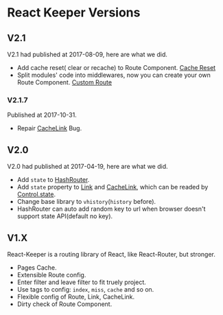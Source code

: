 # React Keeper Versions

## V2.1
V2.1 had published at 2017-08-09, here are what we did.  
- Add cache reset( clear or recache) to Route Component. [Cache Reset](PageCache.md)
- Split modules' code into middlewares, now you can create your own Route Component. [Custom Route](CustomRoute.md)

### V2.1.7
Published at 2017-10-31.
- Repair [CacheLink](./CacheLink.md) Bug.

## V2.0
V2.0 had published at 2017-04-19, here are what we did.  
- Add `state` to [HashRouter](Router.md).
- Add `state` property to [Link](Link.md) and [CacheLink](CacheLink.md), which can be readed by [Control.state](Control.md).
- Change base library to `vhistory`(`history` before).
- HashRouter can auto add random key to url when browser doesn't support state API(default no key).

## V1.X
React-Keeper is a routing library of React, like React-Router, but stronger.  
- Pages Cache.
- Extensible Route config.
- Enter filter and leave filter to fit truely project.
- Use tags to config: `index`, `miss`, `cache` and so on.
- Flexible config of Route, Link, CacheLink.
- Dirty check of Route Component.
